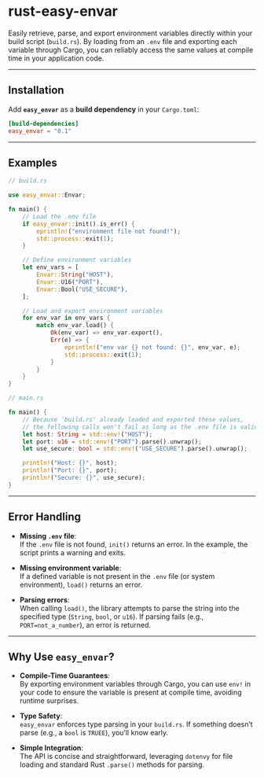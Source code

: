 # rust-easy-envar

Easily retrieve, parse, and export environment variables directly within your build script (`build.rs`).
By loading from an `.env` file and exporting each variable through Cargo, you can reliably access the same values at compile time in your application code.

---

## Installation

Add **`easy_envar`** as a **build dependency** in your `Cargo.toml`:

```toml
[build-dependencies]
easy_envar = "0.1"
```

---

## Examples

```rust
// build.rs

use easy_envar::Envar;

fn main() {
    // Load the .env file
    if easy_envar::init().is_err() {
        eprintln!("environment file not found!");
        std::process::exit(1);
    }

    // Define environment variables
    let env_vars = [
        Envar::String("HOST"),
        Envar::U16("PORT"),
        Envar::Bool("USE_SECURE"),
    ];

    // Load and export environment variables
    for env_var in env_vars {
        match env_var.load() {
            Ok(env_var) => env_var.export(),
            Err(e) => {
                eprintln!("env var {} not found: {}", env_var, e);
                std::process::exit(1);
            }
        }
    }
}
```

```rust
// main.rs

fn main() {
    // Because 'build.rs' already loaded and exported these values,
    // the following calls won't fail as long as the .env file is valid.
    let host: String = std::env!("HOST");
    let port: u16 = std::env!("PORT").parse().unwrap();
    let use_secure: bool = std::env!("USE_SECURE").parse().unwrap();

    println!("Host: {}", host);
    println!("Port: {}", port);
    println!("Secure: {}", use_secure);
}
```

---

## Error Handling

- **Missing `.env` file**:  
  If the `.env` file is not found, `init()` returns an error. In the example, the script prints a warning and exits.

- **Missing environment variable**:  
  If a defined variable is not present in the `.env` file (or system environment), `load()` returns an error.

- **Parsing errors**:  
  When calling `load()`, the library attempts to parse the string into the specified type (`String`, `bool`, or `u16`). If parsing fails (e.g., `PORT=not_a_number`), an error is returned.

---

## Why Use `easy_envar`?

- **Compile-Time Guarantees**:  
  By exporting environment variables through Cargo, you can use `env!` in your code to ensure the variable is present at compile time, avoiding runtime surprises.

- **Type Safety**:  
  `easy_envar` enforces type parsing in your `build.rs`. If something doesn’t parse (e.g., a `bool` is `TRUEE`), you’ll know early.

- **Simple Integration**:  
  The API is concise and straightforward, leveraging `dotenvy` for file loading and standard Rust `.parse()` methods for parsing.
